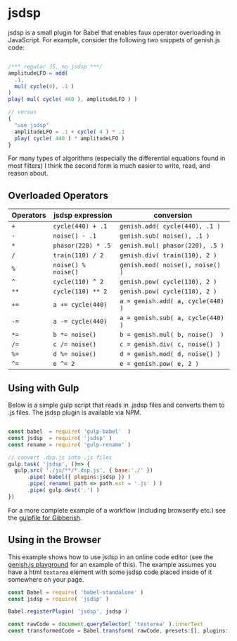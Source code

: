 # jsdsp

jsdsp is a small plugin for Babel that enables faux operator overloading in JavaScript. For example, consider the following two snippets of genish.js code:

```javascript

/*** regular JS, no jsdsp ***/
amplitudeLFO = add( 
  .1, 
  mul( cycle(4), .1 ) 
) 
play( mul( cycle( 440 ), amplitudeLFO ) )

// versus
{
  "use jsdsp"
  amplitudeLFO = .1 + cycle( 4 ) * .1
  play( cycle( 440 ) * amplitudeLFO )
}
```

For many types of algorithms (especially the differential equations found in most filters) I think the second form is much easier to write, read, and reason about.

## Overloaded Operators

| Operators | jsdsp expression      | conversion                        |
| --------- | -------------------   | -------------------------------   |
|    `+`    | `cycle(440) + .1`     | `genish.add( cycle(440), .1 )`    |
|    `-`    | `noise() - .1`        | `genish.sub( noise(), .1 )`       |
|    `*`    | `phasor(220) * .5`    | `genish.mul( phasor(220), .5 )`   |
|    `/`    | `train(110) / 2`      | `genish.div( train(110), 2 )`     |
|    `%`    | `noise() % noise()`   | `genish.mod( noise(), noise() )`  |
|    `^`    | `cycle(110) ^ 2`      | `genish.pow( cycle(110), 2 )`     |
|    `**`   | `cycle(110) ** 2`     | `genish.pow( cycle(110), 2 )`     |
|    `+=`   | `a += cycle(440)`     | `a = genish.add( a, cycle(440) )` |
|    `-=`   | `a -= cycle(440)`     | `a = genish.sub( a, cycle(440) )` |
|    `*=`   | `b *= noise()`        | `b = genish.mul( b, noise()  ) `  |
|    `/=`   | `c /= noise()`        | `c = genish.div( c, noise() )`    |
|    `%=`   | `d %= noise()`        | `d = genish.mod( d, noise() )`    |
|    `^=`   | `e ^= 2`              | `e = genish.pow( e, 2 )`          |

## Using with Gulp

Below is a simple gulp script that reads in .jsdsp files and converts them to .js files. The jsdsp plugin is available via NPM.

```javascript

const babel  = require( 'gulp-babel'  )
const jsdsp  = require( 'jsdsp' )
const rename = require( 'gulp-rename' )

// convert .dsp.js into .js files
gulp.task( 'jsdsp', ()=> {
  gulp.src( './js/**/*.dsp.js', { base:'./' })
      .pipe( babel({ plugins:jsdsp }) )
      .pipe( rename( path => path.ext = '.js' ) )
      .pipe( gulp.dest('.') )
})
```

For a more complete example of a workflow (including browserify etc.) see the [gulpfile for Gibberish](http://github.com/charlieroberts/Gibberish/blob/v3/gulpfile.js).

## Using in the Browser
This example shows how to use jsdsp in an online code editor (see the [genish.js playground](http://charlie-roberts.com/genish/playground) for an example of this). The example assumes you have a html `textarea` element with some jsdsp code placed inside of it somewhere on your page.


```javascript
const Babel = require( 'babel-standalone' )
const jsdsp = require( 'jsdsp' )

Babel.registerPlugin( 'jsdsp', jsdsp )

const rawCode = document.querySelector( 'textarea' ).innerText
const transformedCode = Babel.transform( rawCode, presets:[], plugins:['jsdsp'] ).code 
```
